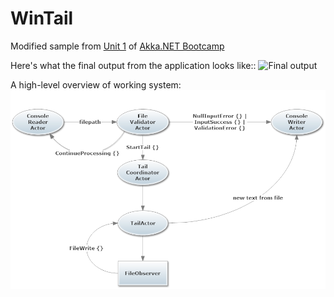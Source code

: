 # WinTail

Modified sample from [Unit 1](https://github.com/petabridge/akka-bootcamp/tree/master/src/Unit-1) of [Akka.NET Bootcamp](https://github.com/petabridge/akka-bootcamp)

Here's what the final output from the application looks like::
![Final output](app_result.png)

A high-level overview of working system:
![High-level overview](Diagrams/system_overview.png)